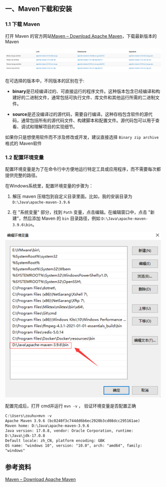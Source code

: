 ## 一、Maven下载和安装

### 1.1 下载 Maven

打开 Maven 的官方网站[Maven – Download Apache Maven](https://maven.apache.org/download.cgi#files)，下载最新版本的 Maven

![image-20231231165548178](images/image-20231231165548178.png)

在可选择的版本中，不同版本的区别在于:

- **binary**是已经编译过的、可直接运行的程序文件。这种版本包含已经编译和构建好的二进制文件，通常包括可执行文件、库文件和其他运行所需的二进制文件。

- **source**是还没编译过的源代码，需要自行编译。这种存档包含软件的源代码，通常包括所有的源代码文件、构建脚本和配置文件。源代码包可以用于查看、调试和理解项目的实现细节。

如果你只是想使用软件而不涉及修改或开发，建议直接选择 `Binary zip archive` 格式的 Maven软件



### 1.2 配置环境变量

配置环境变量是为了在命令行中方便地运行特定工具或应用程序，而不需要每次都提供完整的路径。

在Windows系统里，配置环境变量的步骤为：

1. 解压 maven 压缩包到自定义目录里面。比如，我的安装目录为 `D:\Java\apache-maven-3.9.6`

2. 在 "系统变量" 部分，找到 `Path` 变量，点击编辑。在编辑窗口中，点击 "新建"，然后添加 Maven 的 `bin` 目录路径，例如 `D:\Java\apache-maven-3.9.6\bin`。

![image-20231231170915390](images/image-20231231170915390.png)

配置完成后，打开 cmd并运行 `mvn -v` ， 验证环境变量是否配置正确

```
C:\Users\zouhu>mvn -v
Apache Maven 3.9.6 (bc0240f3c744dd6b6ec2920b3cd08dcc295161ae)
Maven home: D:\Java\apache-maven-3.9.6
Java version: 17.0.8, vendor: Oracle Corporation, runtime: D:\Java\jdk-17.0.8
Default locale: zh_CN, platform encoding: GBK
OS name: "windows 10", version: "10.0", arch: "amd64", family: "windows"
```







## 参考资料

[Maven – Download Apache Maven](https://maven.apache.org/download.cgi#files)

